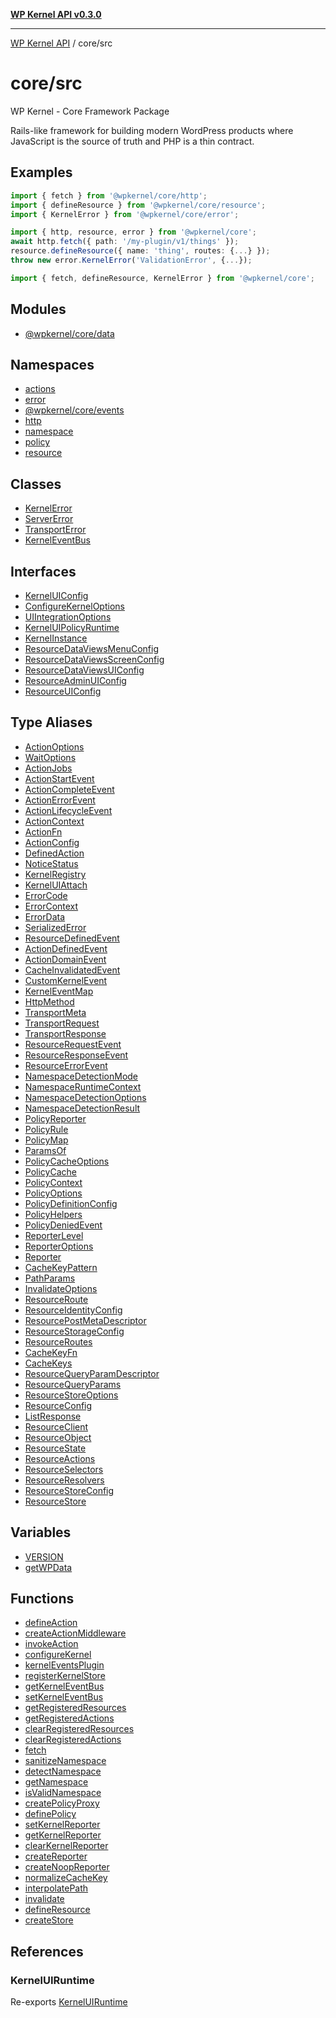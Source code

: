 [**WP Kernel API v0.3.0**](../../README.md)

---

[WP Kernel API](../../README.md) / core/src

# core/src

WP Kernel - Core Framework Package

Rails-like framework for building modern WordPress products where
JavaScript is the source of truth and PHP is a thin contract.

## Examples

```ts
import { fetch } from '@wpkernel/core/http';
import { defineResource } from '@wpkernel/core/resource';
import { KernelError } from '@wpkernel/core/error';
```

```ts
import { http, resource, error } from '@wpkernel/core';
await http.fetch({ path: '/my-plugin/v1/things' });
resource.defineResource({ name: 'thing', routes: {...} });
throw new error.KernelError('ValidationError', {...});
```

```ts
import { fetch, defineResource, KernelError } from '@wpkernel/core';
```

## Modules

- [@wpkernel/core/data](@wpkernel/core/data/README.md)

## Namespaces

- [actions](namespaces/actions/README.md)
- [error](namespaces/error/README.md)
- [@wpkernel/core/events](namespaces/@wpkernel/core/events/README.md)
- [http](namespaces/http/README.md)
- [namespace](namespaces/namespace/README.md)
- [policy](namespaces/policy/README.md)
- [resource](namespaces/resource/README.md)

## Classes

- [KernelError](classes/KernelError.md)
- [ServerError](classes/ServerError.md)
- [TransportError](classes/TransportError.md)
- [KernelEventBus](classes/KernelEventBus.md)

## Interfaces

- [KernelUIConfig](interfaces/KernelUIConfig.md)
- [ConfigureKernelOptions](interfaces/ConfigureKernelOptions.md)
- [UIIntegrationOptions](interfaces/UIIntegrationOptions.md)
- [KernelUIPolicyRuntime](interfaces/KernelUIPolicyRuntime.md)
- [KernelInstance](interfaces/KernelInstance.md)
- [ResourceDataViewsMenuConfig](interfaces/ResourceDataViewsMenuConfig.md)
- [ResourceDataViewsScreenConfig](interfaces/ResourceDataViewsScreenConfig.md)
- [ResourceDataViewsUIConfig](interfaces/ResourceDataViewsUIConfig.md)
- [ResourceAdminUIConfig](interfaces/ResourceAdminUIConfig.md)
- [ResourceUIConfig](interfaces/ResourceUIConfig.md)

## Type Aliases

- [ActionOptions](type-aliases/ActionOptions.md)
- [WaitOptions](type-aliases/WaitOptions.md)
- [ActionJobs](type-aliases/ActionJobs.md)
- [ActionStartEvent](type-aliases/ActionStartEvent.md)
- [ActionCompleteEvent](type-aliases/ActionCompleteEvent.md)
- [ActionErrorEvent](type-aliases/ActionErrorEvent.md)
- [ActionLifecycleEvent](type-aliases/ActionLifecycleEvent.md)
- [ActionContext](type-aliases/ActionContext.md)
- [ActionFn](type-aliases/ActionFn.md)
- [ActionConfig](type-aliases/ActionConfig.md)
- [DefinedAction](type-aliases/DefinedAction.md)
- [NoticeStatus](type-aliases/NoticeStatus.md)
- [KernelRegistry](type-aliases/KernelRegistry.md)
- [KernelUIAttach](type-aliases/KernelUIAttach.md)
- [ErrorCode](type-aliases/ErrorCode.md)
- [ErrorContext](type-aliases/ErrorContext.md)
- [ErrorData](type-aliases/ErrorData.md)
- [SerializedError](type-aliases/SerializedError.md)
- [ResourceDefinedEvent](type-aliases/ResourceDefinedEvent.md)
- [ActionDefinedEvent](type-aliases/ActionDefinedEvent.md)
- [ActionDomainEvent](type-aliases/ActionDomainEvent.md)
- [CacheInvalidatedEvent](type-aliases/CacheInvalidatedEvent.md)
- [CustomKernelEvent](type-aliases/CustomKernelEvent.md)
- [KernelEventMap](type-aliases/KernelEventMap.md)
- [HttpMethod](type-aliases/HttpMethod.md)
- [TransportMeta](type-aliases/TransportMeta.md)
- [TransportRequest](type-aliases/TransportRequest.md)
- [TransportResponse](type-aliases/TransportResponse.md)
- [ResourceRequestEvent](type-aliases/ResourceRequestEvent.md)
- [ResourceResponseEvent](type-aliases/ResourceResponseEvent.md)
- [ResourceErrorEvent](type-aliases/ResourceErrorEvent.md)
- [NamespaceDetectionMode](type-aliases/NamespaceDetectionMode.md)
- [NamespaceRuntimeContext](type-aliases/NamespaceRuntimeContext.md)
- [NamespaceDetectionOptions](type-aliases/NamespaceDetectionOptions.md)
- [NamespaceDetectionResult](type-aliases/NamespaceDetectionResult.md)
- [PolicyReporter](type-aliases/PolicyReporter.md)
- [PolicyRule](type-aliases/PolicyRule.md)
- [PolicyMap](type-aliases/PolicyMap.md)
- [ParamsOf](type-aliases/ParamsOf.md)
- [PolicyCacheOptions](type-aliases/PolicyCacheOptions.md)
- [PolicyCache](type-aliases/PolicyCache.md)
- [PolicyContext](type-aliases/PolicyContext.md)
- [PolicyOptions](type-aliases/PolicyOptions.md)
- [PolicyDefinitionConfig](type-aliases/PolicyDefinitionConfig.md)
- [PolicyHelpers](type-aliases/PolicyHelpers.md)
- [PolicyDeniedEvent](type-aliases/PolicyDeniedEvent.md)
- [ReporterLevel](type-aliases/ReporterLevel.md)
- [ReporterOptions](type-aliases/ReporterOptions.md)
- [Reporter](type-aliases/Reporter.md)
- [CacheKeyPattern](type-aliases/CacheKeyPattern.md)
- [PathParams](type-aliases/PathParams.md)
- [InvalidateOptions](type-aliases/InvalidateOptions.md)
- [ResourceRoute](type-aliases/ResourceRoute.md)
- [ResourceIdentityConfig](type-aliases/ResourceIdentityConfig.md)
- [ResourcePostMetaDescriptor](type-aliases/ResourcePostMetaDescriptor.md)
- [ResourceStorageConfig](type-aliases/ResourceStorageConfig.md)
- [ResourceRoutes](type-aliases/ResourceRoutes.md)
- [CacheKeyFn](type-aliases/CacheKeyFn.md)
- [CacheKeys](type-aliases/CacheKeys.md)
- [ResourceQueryParamDescriptor](type-aliases/ResourceQueryParamDescriptor.md)
- [ResourceQueryParams](type-aliases/ResourceQueryParams.md)
- [ResourceStoreOptions](type-aliases/ResourceStoreOptions.md)
- [ResourceConfig](type-aliases/ResourceConfig.md)
- [ListResponse](type-aliases/ListResponse.md)
- [ResourceClient](type-aliases/ResourceClient.md)
- [ResourceObject](type-aliases/ResourceObject.md)
- [ResourceState](type-aliases/ResourceState.md)
- [ResourceActions](type-aliases/ResourceActions.md)
- [ResourceSelectors](type-aliases/ResourceSelectors.md)
- [ResourceResolvers](type-aliases/ResourceResolvers.md)
- [ResourceStoreConfig](type-aliases/ResourceStoreConfig.md)
- [ResourceStore](type-aliases/ResourceStore.md)

## Variables

- [VERSION](variables/VERSION.md)
- [getWPData](variables/getWPData.md)

## Functions

- [defineAction](functions/defineAction.md)
- [createActionMiddleware](functions/createActionMiddleware.md)
- [invokeAction](functions/invokeAction.md)
- [configureKernel](functions/configureKernel.md)
- [kernelEventsPlugin](functions/kernelEventsPlugin.md)
- [registerKernelStore](functions/registerKernelStore.md)
- [getKernelEventBus](functions/getKernelEventBus.md)
- [setKernelEventBus](functions/setKernelEventBus.md)
- [getRegisteredResources](functions/getRegisteredResources.md)
- [getRegisteredActions](functions/getRegisteredActions.md)
- [clearRegisteredResources](functions/clearRegisteredResources.md)
- [clearRegisteredActions](functions/clearRegisteredActions.md)
- [fetch](functions/fetch.md)
- [sanitizeNamespace](functions/sanitizeNamespace.md)
- [detectNamespace](functions/detectNamespace.md)
- [getNamespace](functions/getNamespace.md)
- [isValidNamespace](functions/isValidNamespace.md)
- [createPolicyProxy](functions/createPolicyProxy.md)
- [definePolicy](functions/definePolicy.md)
- [setKernelReporter](functions/setKernelReporter.md)
- [getKernelReporter](functions/getKernelReporter.md)
- [clearKernelReporter](functions/clearKernelReporter.md)
- [createReporter](functions/createReporter.md)
- [createNoopReporter](functions/createNoopReporter.md)
- [normalizeCacheKey](functions/normalizeCacheKey.md)
- [interpolatePath](functions/interpolatePath.md)
- [invalidate](functions/invalidate.md)
- [defineResource](functions/defineResource.md)
- [createStore](functions/createStore.md)

## References

### KernelUIRuntime

Re-exports [KernelUIRuntime](@wpkernel/core/data/interfaces/KernelUIRuntime.md)

